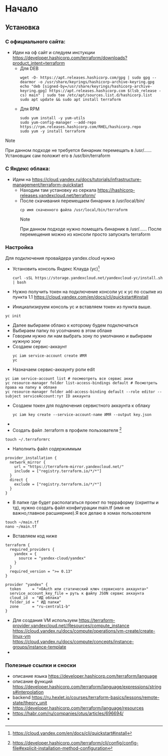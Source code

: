 # Начало
## Установка
### C официального сайта:
- Идеи на оф сайт и следуем инстукции https://developer.hashicorp.com/terraform/downloads?product_intent=terraform  
  - Для DEB
    ```
    wget -O- https://apt.releases.hashicorp.com/gpg | sudo gpg --dearmor -o /usr/share/keyrings/hashicorp-archive-keyring.gpg
    echo "deb [signed-by=/usr/share/keyrings/hashicorp-archive-keyring.gpg] https://apt.releases.hashicorp.com $(lsb_release -cs) main" | sudo tee /etc/apt/sources.list.d/hashicorp.list
    sudo apt update && sudo apt install terraform
    ```
  - Для RPM
    ```
    sudo yum install -y yum-utils
    sudo yum-config-manager --add-repo https://rpm.releases.hashicorp.com/RHEL/hashicorp.repo
    sudo yum -y install terraform
    ```
> [!NOTE]  
> При данном подходе не требуется бинарник перемещать в /usr/...... Установщик сам положит его в  /usr/bin/terraform  

### C Яндекс облака:

- Идем на https://cloud.yandex.ru/docs/tutorials/infrastructure-management/terraform-quickstart  
  - Находим там установку из серкала https://hashicorp-releases.yandexcloud.net/terraform/  
  - После скачивания перемещаем бинарник в /usr/local/bin/
    ```
    cp имя скаченного файла /usr/local/bin/terraform
    ```    
    > [!NOTE]  
    > При данном подходе нужно помещать бинарник в /usr/...... После перемещения можно из консоли просто запускать terraform 

### Настройка

Для подключения провайдера yandex.cloud нужно 

- Установить консоль Яндекс Клауда (yc)[^1]
  ```
  curl -sSL https://storage.yandexcloud.net/yandexcloud-yc/install.sh | bash
  ```

- Нужно получить токен на подключение консоли yc к yc по ссылке из пункта 1.1
https://cloud.yandex.com/en/docs/cli/quickstart#install
 
- Инициализируем консоль yc и вставляем токен из пункта выше.
```
yc init

```
- Далее выбираем облако к которому будем подключаться
- Выбираем папку по усолчанию в этом облаке
- Говорим нужно ли нам выбрать зону по умолчанию и выбираем нужную зону
- Создаем сервис-аккаунт
  ```
  yc iam service-account create ИМЯ
  yc 
  ```
- Назначаем сервис-аккаунту роли edit
```
yc iam service-account list # посмеотреть все сервис акки
yc resource-manager folder list-access-bindings default # Посмотреть права на папку в облаке
yc resource-manager folder add-access-binding default --role editor --subject serviceAccount:тут ID аккаунта
```
- Создаем токен для подлючения сервистного аккаунта к облаку
  ```
  yc iam key create --service-account-name ИМЯ --output key.json
  ```
- 
- Создать файл .terraform в профиле пользователя [^2]
```
touch ~/.terraformrc
```
- Наполнить файл содержиммым
```
provider_installation {
  network_mirror {
    url = "https://terraform-mirror.yandexcloud.net/"
    include = ["registry.terraform.io/*/*"]
  }
  direct {
    exclude = ["registry.terraform.io/*/*"]
  }
}
```
- В папке где будет располагаться проект по терраформу (скрипты и тд), нужно создать файл конфигурации main.tf (имя не важно,главное расшиерние).Я все делаю в хомах пользователя

```
touch ~/main.tf
nano ~/main.tf
```
  - Вставляем код ниже
```
terraform {
  required_providers {
    yandex = {
      source = "yandex-cloud/yandex"
    }
  }
  required_version = ">= 0.13"
}

provider "yandex" {
  token     = "<OAuth или статический ключ сервисного аккаунта>"
  service_account_key_file = руть к файлу JSON сервис аккаунта
  cloud_id  = "ИД облака"
  folder_id = " ИД папки"
  zone      = "ru-central1-b"
}

```
- Для создания VM используем https://terraform-provider.yandexcloud.net//Resources/compute_instance   
  https://cloud.yandex.ru/docs/compute/operations/vm-create/create-linux-vm    
  https://cloud.yandex.ru/docs/compute/concepts/instance-groups/instance-template    
- 
### Полезные ссылки и сноски
- описание языка https://developer.hashicorp.com/terraform/language
- описание функций https://developer.hashicorp.com/terraform/language/expressions/strings#interpolation
- backend https://ru.hexlet.io/courses/terraform-basics/lessons/remote-state/theory_unit
- https://developer.hashicorp.com/terraform/language/resources
- https://habr.com/ru/companies/otus/articles/696694/
- 
[^1]: https://cloud.yandex.com/en/docs/cli/quickstart#install
[^2]: https://developer.hashicorp.com/terraform/cli/config/config-file#explicit-installation-method-configuration
